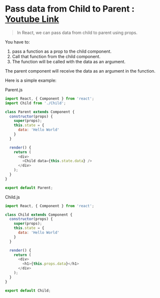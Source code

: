 # Pass data from Child to Parent : [Youtube Link](https://www.youtube.com/watch?v=4J00e1tkCCM)
> In React, we can pass data from child to parent using props. 

You have to: 
1. pass a function as a prop to the child component.
2. Call that function from the child component. 
3. The function will be called with the data as an argument.

The parent component will receive the data as an argument in the function.

Here is a simple example:

Parent.js
```js
import React, { Component } from 'react';
import Child from './Child';

class Parent extends Component {
  constructor(props) {
    super(props);
    this.state = {
      data: 'Hello World'
    }
  }

  render() {
    return (
      <div>
        <Child data={this.state.data} />
      </div>
    );
  }
}

export default Parent;
```

Child.js
```js
import React, { Component } from 'react';

class Child extends Component {
  constructor(props) {
    super(props);
    this.state = {
      data: 'Hello World'
    }
  }

  render() {
    return (
      <div>
        <h1>{this.props.data}</h1>
      </div>
    );
  }
}

export default Child;
```
